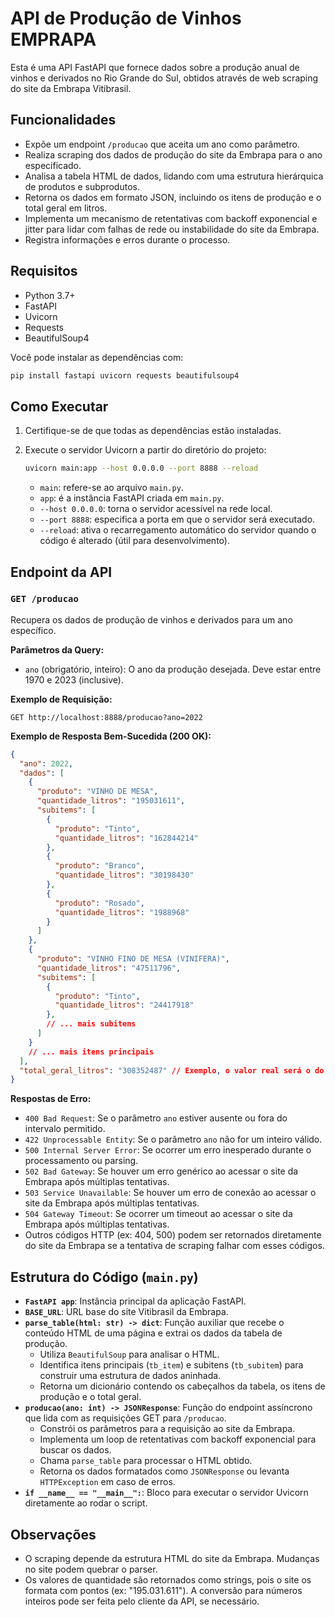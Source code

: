 # API de Produção de Vinhos EMPRAPA

Esta é uma API FastAPI que fornece dados sobre a produção anual de vinhos e derivados no Rio Grande do Sul, obtidos através de web scraping do site da Embrapa Vitibrasil.

## Funcionalidades

- Expõe um endpoint `/producao` que aceita um ano como parâmetro.
- Realiza scraping dos dados de produção do site da Embrapa para o ano especificado.
- Analisa a tabela HTML de dados, lidando com uma estrutura hierárquica de produtos e subprodutos.
- Retorna os dados em formato JSON, incluindo os itens de produção e o total geral em litros.
- Implementa um mecanismo de retentativas com backoff exponencial e jitter para lidar com falhas de rede ou instabilidade do site da Embrapa.
- Registra informações e erros durante o processo.

## Requisitos

- Python 3.7+
- FastAPI
- Uvicorn
- Requests
- BeautifulSoup4

Você pode instalar as dependências com:
```bash
pip install fastapi uvicorn requests beautifulsoup4
```

## Como Executar

1. Certifique-se de que todas as dependências estão instaladas.
2. Execute o servidor Uvicorn a partir do diretório do projeto:

   ```bash
   uvicorn main:app --host 0.0.0.0 --port 8888 --reload
   ```

   - `main`: refere-se ao arquivo `main.py`.
   - `app`: é a instância FastAPI criada em `main.py`.
   - `--host 0.0.0.0`: torna o servidor acessível na rede local.
   - `--port 8888`: especifica a porta em que o servidor será executado.
   - `--reload`: ativa o recarregamento automático do servidor quando o código é alterado (útil para desenvolvimento).

## Endpoint da API

### `GET /producao`

Recupera os dados de produção de vinhos e derivados para um ano específico.

**Parâmetros da Query:**

- `ano` (obrigatório, inteiro): O ano da produção desejada. Deve estar entre 1970 e 2023 (inclusive).

**Exemplo de Requisição:**

```
GET http://localhost:8888/producao?ano=2022
```

**Exemplo de Resposta Bem-Sucedida (200 OK):**

```json
{
  "ano": 2022,
  "dados": [
    {
      "produto": "VINHO DE MESA",
      "quantidade_litros": "195031611",
      "subitems": [
        {
          "produto": "Tinto",
          "quantidade_litros": "162844214"
        },
        {
          "produto": "Branco",
          "quantidade_litros": "30198430"
        },
        {
          "produto": "Rosado",
          "quantidade_litros": "1988968"
        }
      ]
    },
    {
      "produto": "VINHO FINO DE MESA (VINIFERA)",
      "quantidade_litros": "47511796",
      "subitems": [
        {
          "produto": "Tinto",
          "quantidade_litros": "24417918"
        },
        // ... mais subitens
      ]
    }
    // ... mais itens principais
  ],
  "total_geral_litros": "308352487" // Exemplo, o valor real será o do ano consultado
}
```

**Respostas de Erro:**

- `400 Bad Request`: Se o parâmetro `ano` estiver ausente ou fora do intervalo permitido.
- `422 Unprocessable Entity`: Se o parâmetro `ano` não for um inteiro válido.
- `500 Internal Server Error`: Se ocorrer um erro inesperado durante o processamento ou parsing.
- `502 Bad Gateway`: Se houver um erro genérico ao acessar o site da Embrapa após múltiplas tentativas.
- `503 Service Unavailable`: Se houver um erro de conexão ao acessar o site da Embrapa após múltiplas tentativas.
- `504 Gateway Timeout`: Se ocorrer um timeout ao acessar o site da Embrapa após múltiplas tentativas.
- Outros códigos HTTP (ex: 404, 500) podem ser retornados diretamente do site da Embrapa se a tentativa de scraping falhar com esses códigos.

## Estrutura do Código (`main.py`)

- **`FastAPI app`**: Instância principal da aplicação FastAPI.
- **`BASE_URL`**: URL base do site Vitibrasil da Embrapa.
- **`parse_table(html: str) -> dict`**: Função auxiliar que recebe o conteúdo HTML de uma página e extrai os dados da tabela de produção.
  - Utiliza `BeautifulSoup` para analisar o HTML.
  - Identifica itens principais (`tb_item`) e subitens (`tb_subitem`) para construir uma estrutura de dados aninhada.
  - Retorna um dicionário contendo os cabeçalhos da tabela, os itens de produção e o total geral.
- **`producao(ano: int) -> JSONResponse`**: Função do endpoint assíncrono que lida com as requisições GET para `/producao`.
  - Constrói os parâmetros para a requisição ao site da Embrapa.
  - Implementa um loop de retentativas com backoff exponencial para buscar os dados.
  - Chama `parse_table` para processar o HTML obtido.
  - Retorna os dados formatados como `JSONResponse` ou levanta `HTTPException` em caso de erros.
- **`if __name__ == "__main__":`**: Bloco para executar o servidor Uvicorn diretamente ao rodar o script.

## Observações

- O scraping depende da estrutura HTML do site da Embrapa. Mudanças no site podem quebrar o parser.
- Os valores de quantidade são retornados como strings, pois o site os formata com pontos (ex: "195.031.611"). A conversão para números inteiros pode ser feita pelo cliente da API, se necessário.
